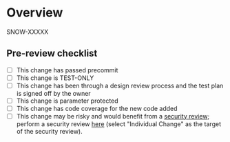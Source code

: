 <!-- Text inside of HTML comment blocks will NOT appear in your pull request description -->
<!-- Formatting information can be found at https://www.markdownguide.org/basic-syntax/ -->
# Overview

SNOW-XXXXX

<!--
Why is this review being requested?  The full details should be in the JIRA, but the review should focus on the fix/change being implemented.
If there are multiple steps in the Jira, which step is this?
-->

## Pre-review checklist
<!-- - [ ] This change fixes Jira SNOW-XXXXX -->
- [ ] This change has passed precommit
- [ ] This change is TEST-ONLY
- [ ] This change has been through a design review process and the test plan is signed off by the owner
- [ ] This change is parameter protected
- [ ] This change has code coverage for the new code added
- [ ] This change may be risky and would benefit from a [security review](https://snowflakecomputing.atlassian.net/wiki/spaces/CLO/pages/4228874462/Individual+Change+Security+Review+Details); perform a security review [here](https://go/dev-portal/reviews/new) (select "Individual Change" as the target of the security review).
<!-- - [ ] This change includes parameter changes -->
